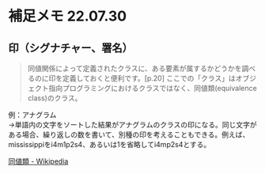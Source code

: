 # 補足メモ 22.07.30  
## 印（シグナチャー、署名）  
> 同値関係によって定義されたクラスに、ある要素が属するかどうかを調べるのに印を定義しておくと便利です。[p.20]
ここでの「クラス」はオブジェクト指向プログラミングにおけるクラスではなく、同値類(equivalence class)のクラス。  

例：アナグラム  
→単語内の文字をソートした結果がアナグラムのクラスの印になる。同じ文字がある場合、繰り返しの数を書いて、別種の印を考えることもできる。例えば、mississippiをi4m1p2s4、あるいは1を省略してi4mp2s4とする。  

[同値類 - Wikipedia](https://ja.wikipedia.org/wiki/%E5%90%8C%E5%80%A4%E9%A1%9E)

